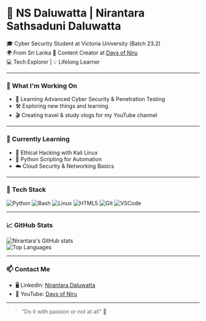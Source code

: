 # 💫 NS Daluwatta | Nirantara Sathsaduni Daluwatta

🎓 Cyber Security Student at Victoria University (Batch 23.2)  
🌍 From Sri Lanka 
🎥 Content Creator at [Days of Niru](https://www.youtube.com/@daysofniru)  
💻 Tech Explorer | 💡 Lifelong Learner  

---

### 🚀 What I'm Working On
- 🔐 Learning Advanced Cyber Security & Penetration Testing  
- 🛠️ Exploring new things and learning
- 🎬 Creating travel & study vlogs for my YouTube channel  

---

### 🌱 Currently Learning
- 🧠 Ethical Hacking with Kali Linux  
- 📜 Python Scripting for Automation  
- ☁️ Cloud Security & Networking Basics  

---

### 🧰 Tech Stack
![Python](https://img.shields.io/badge/Python-3776AB?style=for-the-badge&logo=python&logoColor=white)
![Bash](https://img.shields.io/badge/Bash-121011?style=for-the-badge&logo=gnu-bash&logoColor=white)
![Linux](https://img.shields.io/badge/Linux-FCC624?style=for-the-badge&logo=linux&logoColor=black)
![HTML5](https://img.shields.io/badge/HTML5-E34F26?style=for-the-badge&logo=html5&logoColor=white)
![Git](https://img.shields.io/badge/Git-F05032?style=for-the-badge&logo=git&logoColor=white)
![VSCode](https://img.shields.io/badge/VSCode-007ACC?style=for-the-badge&logo=visual-studio-code&logoColor=white)

---

### 📈 GitHub Stats
![Nirantara's GitHub stats](https://github-readme-stats.vercel.app/api?username=nirantara.daluwatta&show_icons=true&theme=radical)  
![Top Languages](https://github-readme-stats.vercel.app/api/top-langs/?username=nirantara.daluwatta&layout=compact&theme=radical)

---

### 📫 Contact Me 
- 🖥️ LinkedIn: [Nirantara Daluwatta](https://www.linkedin.com/in/nirantara-daluwatta-175229264/)  
- 🎥 YouTube: [Days of Niru](https://www.youtube.com/@daysofniru)

---

> "Do it with passion or not at all" 🌟
